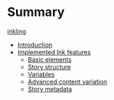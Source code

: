 # Summary

[inkling]()

*   [Introduction]()
*   [Implemented Ink features](./features/summary.md)
    *   [Basic elements](./features/basic.md)
    *   [Story structure](./features/structure.md)
    *   [Variables](./features/variables.md)
    *   [Advanced content variation]()
    *   [Story metadata](./features/metadata.md)
